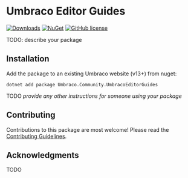 # Umbraco Editor Guides 

[![Downloads](https://img.shields.io/nuget/dt/Umbraco.Community.UmbracoEditorGuides?color=cc9900)](https://www.nuget.org/packages/Umbraco.Community.UmbracoEditorGuides/)
[![NuGet](https://img.shields.io/nuget/vpre/Umbraco.Community.UmbracoEditorGuides?color=0273B3)](https://www.nuget.org/packages/Umbraco.Community.UmbracoEditorGuides)
[![GitHub license](https://img.shields.io/github/license/SamuelJForrest/UmbracoUserGuides?color=8AB803)](../LICENSE)

TODO: describe your package

<!--
Including screenshots is a really good idea! 

If you put images into /docs/screenshots, then you would reference them in this readme as, for example:

<img alt="..." src="https://github.com/SamuelJForrest/UmbracoUserGuides/blob/develop/docs/screenshots/screenshot.png">
-->

## Installation

Add the package to an existing Umbraco website (v13+) from nuget:

`dotnet add package Umbraco.Community.UmbracoEditorGuides`

TODO *provide any other instructions for someone using your package*

## Contributing

Contributions to this package are most welcome! Please read the [Contributing Guidelines](CONTRIBUTING.md).

## Acknowledgments

TODO